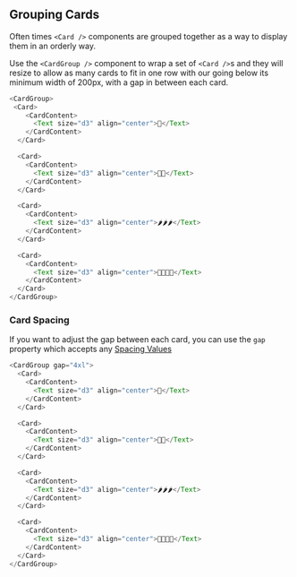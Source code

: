 ## Grouping Cards

Often times `<Card />` components are grouped together as a way to display them in an orderly way.

Use the `<CardGroup />` component to wrap a set of `<Card />`s and they will resize to allow as many cards to fit in one row with our going below its minimum width of 200px, with a gap in between each card.

```js
<CardGroup>
 <Card>
    <CardContent>
      <Text size="d3" align="center">🍕</Text>
    </CardContent>
  </Card>

  <Card>
    <CardContent>
      <Text size="d3" align="center">🥑🥑</Text>
    </CardContent>
  </Card>

  <Card>
    <CardContent>
      <Text size="d3" align="center">🌶🌶🌶</Text>
    </CardContent>
  </Card>

  <Card>
    <CardContent>
      <Text size="d3" align="center">🍏🍏🍏🍏</Text>
    </CardContent>
  </Card>
</CardGroup>

```

### Card Spacing

If you want to adjust the gap between each card, you can use the `gap` property which accepts any [Spacing Values](/#!/Spacing)

```js
<CardGroup gap="4xl">
  <Card>
    <CardContent>
      <Text size="d3" align="center">🍕</Text>
    </CardContent>
  </Card>

  <Card>
    <CardContent>
      <Text size="d3" align="center">🥑🥑</Text>
    </CardContent>
  </Card>

  <Card>
    <CardContent>
      <Text size="d3" align="center">🌶🌶🌶</Text>
    </CardContent>
  </Card>

  <Card>
    <CardContent>
      <Text size="d3" align="center">🍏🍏🍏🍏</Text>
    </CardContent>
  </Card>
</CardGroup>
```

